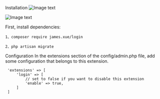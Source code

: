 Installation
![Image text](https://github.com/xiaoxuan6/login/blob/master/login.png)

![Image text](https://github.com/xiaoxuan6/login/blob/master/user.png)

First, install dependencies:

    1、composer require james.xue/login
    
    2、php artisan migrate
 
Configuration
 In the extensions section of the config/admin.php file, add some configuration that belongs to this extension.
 
     'extensions' => [
         'login' => [
             // set to false if you want to disable this extension
             'enable' => true,
         ]
     ]

